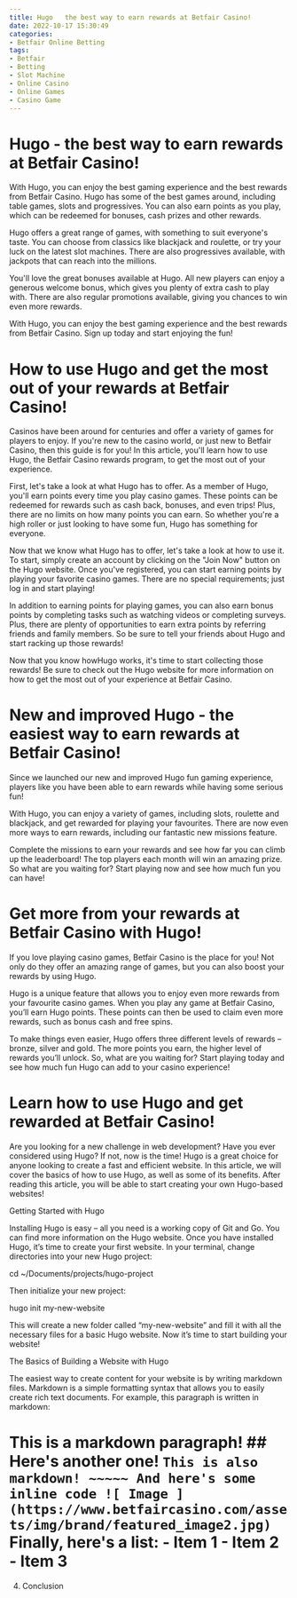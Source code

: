 ```yaml
---
title: Hugo   the best way to earn rewards at Betfair Casino!
date: 2022-10-17 15:30:49
categories:
- Betfair Online Betting
tags:
- Betfair
- Betting
- Slot Machine
- Online Casino
- Online Games
- Casino Game
---
```



#  Hugo - the best way to earn rewards at Betfair Casino!

With Hugo, you can enjoy the best gaming experience and the best rewards from Betfair Casino. Hugo has some of the best games around, including table games, slots and progressives. You can also earn points as you play, which can be redeemed for bonuses, cash prizes and other rewards.

Hugo offers a great range of games, with something to suit everyone's taste. You can choose from classics like blackjack and roulette, or try your luck on the latest slot machines. There are also progressives available, with jackpots that can reach into the millions.

You'll love the great bonuses available at Hugo. All new players can enjoy a generous welcome bonus, which gives you plenty of extra cash to play with. There are also regular promotions available, giving you chances to win even more rewards.

With Hugo, you can enjoy the best gaming experience and the best rewards from Betfair Casino. Sign up today and start enjoying the fun!

#  How to use Hugo and get the most out of your rewards at Betfair Casino!

Casinos have been around for centuries and offer a variety of games for players to enjoy. If you're new to the casino world, or just new to Betfair Casino, then this guide is for you! In this article, you'll learn how to use Hugo, the Betfair Casino rewards program, to get the most out of your experience.

First, let's take a look at what Hugo has to offer. As a member of Hugo, you'll earn points every time you play casino games. These points can be redeemed for rewards such as cash back, bonuses, and even trips! Plus, there are no limits on how many points you can earn. So whether you're a high roller or just looking to have some fun, Hugo has something for everyone.

Now that we know what Hugo has to offer, let's take a look at how to use it. To start, simply create an account by clicking on the "Join Now" button on the Hugo website. Once you've registered, you can start earning points by playing your favorite casino games. There are no special requirements; just log in and start playing!

In addition to earning points for playing games, you can also earn bonus points by completing tasks such as watching videos or completing surveys. Plus, there are plenty of opportunities to earn extra points by referring friends and family members. So be sure to tell your friends about Hugo and start racking up those rewards!

Now that you know howHugo works, it's time to start collecting those rewards! Be sure to check out the Hugo website for more information on how to get the most out of your experience at Betfair Casino.

#  New and improved Hugo - the easiest way to earn rewards at Betfair Casino!

Since we launched our new and improved Hugo fun gaming experience, players like you have been able to earn rewards while having some serious fun!

With Hugo, you can enjoy a variety of games, including slots, roulette and blackjack, and get rewarded for playing your favourites. There are now even more ways to earn rewards, including our fantastic new missions feature.

Complete the missions to earn your rewards and see how far you can climb up the leaderboard! The top players each month will win an amazing prize. So what are you waiting for? Start playing now and see how much fun you can have!

#  Get more from your rewards at Betfair Casino with Hugo!

If you love playing casino games, Betfair Casino is the place for you! Not only do they offer an amazing range of games, but you can also boost your rewards by using Hugo.

Hugo is a unique feature that allows you to enjoy even more rewards from your favourite casino games. When you play any game at Betfair Casino, you’ll earn Hugo points. These points can then be used to claim even more rewards, such as bonus cash and free spins.

To make things even easier, Hugo offers three different levels of rewards – bronze, silver and gold. The more points you earn, the higher level of rewards you’ll unlock. So, what are you waiting for? Start playing today and see how much fun Hugo can add to your casino experience!

#  Learn how to use Hugo and get rewarded at Betfair Casino!

Are you looking for a new challenge in web development? Have you ever considered using Hugo? If not, now is the time! Hugo is a great choice for anyone looking to create a fast and efficient website. In this article, we will cover the basics of how to use Hugo, as well as some of its benefits. After reading this article, you will be able to start creating your own Hugo-based websites!

Getting Started with Hugo

Installing Hugo is easy – all you need is a working copy of Git and Go. You can find more information on the Hugo website. Once you have installed Hugo, it’s time to create your first website. In your terminal, change directories into your new Hugo project:

cd ~/Documents/projects/hugo-project

Then initialize your new project:

hugo init my-new-website

This will create a new folder called “my-new-website” and fill it with all the necessary files for a basic Hugo website. Now it’s time to start building your website!

The Basics of Building a Website with Hugo

The easiest way to create content for your website is by writing markdown files. Markdown is a simple formatting syntax that allows you to easily create rich text documents. For example, this paragraph is written in markdown:

# This is a markdown paragraph! ## Here's another one! ``` This is also markdown! ~~~~~ And here's some inline code ![ Image ](https://www.betfaircasino.com/assets/img/brand/featured_image2.jpg) ``` Finally, here's a list: - Item 1 - Item 2 - Item 3
4. Conclusion